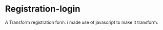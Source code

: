 # Registration-login
A  Transform registration form. i made use of javascript to make it transform.
